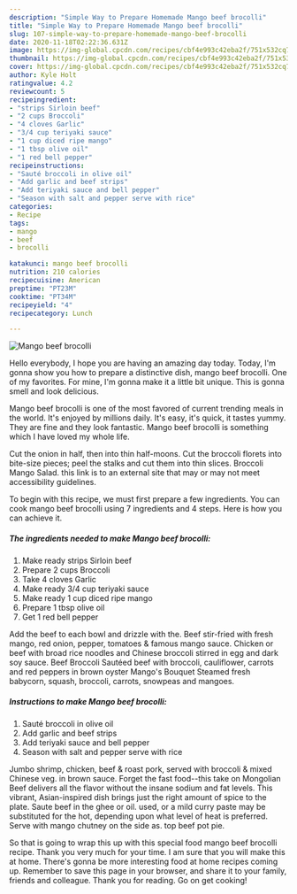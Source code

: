 ```yaml
---
description: "Simple Way to Prepare Homemade Mango beef brocolli"
title: "Simple Way to Prepare Homemade Mango beef brocolli"
slug: 107-simple-way-to-prepare-homemade-mango-beef-brocolli
date: 2020-11-18T02:22:36.631Z
image: https://img-global.cpcdn.com/recipes/cbf4e993c42eba2f/751x532cq70/mango-beef-brocolli-recipe-main-photo.jpg
thumbnail: https://img-global.cpcdn.com/recipes/cbf4e993c42eba2f/751x532cq70/mango-beef-brocolli-recipe-main-photo.jpg
cover: https://img-global.cpcdn.com/recipes/cbf4e993c42eba2f/751x532cq70/mango-beef-brocolli-recipe-main-photo.jpg
author: Kyle Holt
ratingvalue: 4.2
reviewcount: 5
recipeingredient:
- "strips Sirloin beef"
- "2 cups Broccoli"
- "4 cloves Garlic"
- "3/4 cup teriyaki sauce"
- "1 cup diced ripe mango"
- "1 tbsp olive oil"
- "1 red bell pepper"
recipeinstructions:
- "Sauté broccoli in olive oil"
- "Add garlic and beef strips"
- "Add teriyaki sauce and bell pepper"
- "Season with salt and pepper serve with rice"
categories:
- Recipe
tags:
- mango
- beef
- brocolli

katakunci: mango beef brocolli 
nutrition: 210 calories
recipecuisine: American
preptime: "PT23M"
cooktime: "PT34M"
recipeyield: "4"
recipecategory: Lunch

---
```



![Mango beef brocolli](https://img-global.cpcdn.com/recipes/cbf4e993c42eba2f/751x532cq70/mango-beef-brocolli-recipe-main-photo.jpg)

Hello everybody, I hope you are having an amazing day today. Today, I'm gonna show you how to prepare a distinctive dish, mango beef brocolli. One of my favorites. For mine, I'm gonna make it a little bit unique. This is gonna smell and look delicious.

Mango beef brocolli is one of the most favored of current trending meals in the world. It's enjoyed by millions daily. It's easy, it's quick, it tastes yummy. They are fine and they look fantastic. Mango beef brocolli is something which I have loved my whole life.

Cut the onion in half, then into thin half-moons. Cut the broccoli florets into bite-size pieces; peel the stalks and cut them into thin slices. Broccoli Mango Salad. this link is to an external site that may or may not meet accessibility guidelines.


To begin with this recipe, we must first prepare a few ingredients. You can cook mango beef brocolli using 7 ingredients and 4 steps. Here is how you can achieve it.

<!--inarticleads1-->

##### The ingredients needed to make Mango beef brocolli:

1. Make ready strips Sirloin beef
1. Prepare 2 cups Broccoli
1. Take 4 cloves Garlic
1. Make ready 3/4 cup teriyaki sauce
1. Make ready 1 cup diced ripe mango
1. Prepare 1 tbsp olive oil
1. Get 1 red bell pepper


Add the beef to each bowl and drizzle with the. Beef stir-fried with fresh mango, red onion, pepper, tomatoes &amp; famous mango sauce. Chicken or beef with broad rice noodles and Chinese broccoli stirred in egg and dark soy sauce. Beef Broccoli Sautéed beef with broccoli, cauliflower, carrots and red peppers in brown oyster Mango&#39;s Bouquet Steamed fresh babycorn, squash, broccoli, carrots, snowpeas and mangoes. 

<!--inarticleads2-->

##### Instructions to make Mango beef brocolli:

1. Sauté broccoli in olive oil
1. Add garlic and beef strips
1. Add teriyaki sauce and bell pepper
1. Season with salt and pepper serve with rice


Jumbo shrimp, chicken, beef &amp; roast pork, served with broccoli &amp; mixed Chinese veg. in brown sauce. Forget the fast food--this take on Mongolian Beef delivers all the flavor without the insane sodium and fat levels. This vibrant, Asian-inspired dish brings just the right amount of spice to the plate. Saute beef in the ghee or oil. used, or a mild curry paste may be substituted for the hot, depending upon what level of heat is preferred. Serve with mango chutney on the side as. top beef pot pie. 

So that is going to wrap this up with this special food mango beef brocolli recipe. Thank you very much for your time. I am sure that you will make this at home. There's gonna be more interesting food at home recipes coming up. Remember to save this page in your browser, and share it to your family, friends and colleague. Thank you for reading. Go on get cooking!

